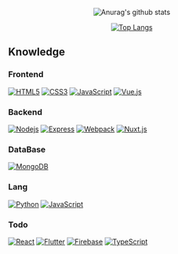 <div align = center>

![Anurag's github stats](https://github-readme-stats.vercel.app/api?username=yongsoocho&show_icons=true&theme=gradient&include_all_commits=true)

</div>

<div align = center>
  
[![Top Langs](https://github-readme-stats.vercel.app/api/top-langs/?username=yongsoocho&layout=compact)](https://github.com/anuraghazra/github-readme-stats)

</div>

## Knowledge
### Frontend
[![HTML5](https://img.shields.io/badge/-HTML5-E34F26?style=flat-square&logo=html5&logoColor=white&link=https://github.com/yongsoocho/)](https://github.com/yongsoocho/)
[![CSS3](https://img.shields.io/badge/-CSS3-1572B6?style=flat-square&logo=css3&link=https://github.com/yongsoocho/)](https://github.com/yongsoocho/)
[![JavaScript](https://img.shields.io/badge/-JavaScript-yellow?style=flat-square&logoColor=white&logo=javascript&link=https://github.com/yongsoocho/)](https://github.com/yongsoocho/)
[![Vue.js](https://img.shields.io/badge/-Vue.js-4FC08D?style=flat-square&logo=Vue.js&logoColor=white&link=https://github.com/carlosstenzel/)](https://github.com/yongsoocho/)

### Backend
[![Nodejs](https://img.shields.io/badge/-Nodejs-339933?style=flat-square&logo=Node.js&logoColor=white&link=https://github.com/yongsoocho/)](https://github.com/yongsoocho/)
[![Express](https://img.shields.io/badge/-Express-000000?style=flat-square&logo=Express&logoColor=white&link=https://github.com/yongsoocho/)](https://github.com/yongsoocho/)
[![Webpack](https://img.shields.io/badge/-Webpack-8DD6F9?style=flat-square&logo=Webpack&logoColor=white&link=https://github.com/yongsoocho/)](https://github.com/yongsoocho/)
[![Nuxt.js](https://img.shields.io/badge/-Nuxt.js-00C58E?style=flat-square&logo=Nuxt.js&logoColor=white&link=https://github.com/yongsoocho/)](https://github.com/yongsoocho/)

### DataBase
[![MongoDB](https://img.shields.io/badge/-MongoDB-47A248?style=flat-square&logo=mongodb&logoColor=white&link=https://github.com/carlosstenzel/)](https://github.com/carlosstenzel/)

### Lang
[![Python](https://img.shields.io/badge/-Python-3776AB?style=flat-square&logo=Python&logoColor=white&link=https://github.com/carlosstenzel/)](https://github.com/carlosstenzel/)
[![JavaScript](https://img.shields.io/badge/-JavaScript-yellow?style=flat-square&logoColor=white&logo=javascript&link=https://github.com/carlosstenzel/)](https://github.com/carlosstenzel/)

### Todo
[![React](https://img.shields.io/badge/-React-61DAFB?style=flat-square&logo=react&logoColor=white&fontColor=white&link=https://github.com/carlosstenzel/)](https://github.com/carlosstenzel/)
[![Flutter](https://img.shields.io/badge/-Flutter-02569B?style=flat-square&logo=Flutter&logoColor=white&link=https://github.com/carlosstenzel/)](https://github.com/carlosstenzel/)
[![Firebase](https://img.shields.io/badge/-Firebase-FFCA28?style=flat-square&logo=Firebase&logoColor=white&link=https://github.com/carlosstenzel/)](https://github.com/carlosstenzel/)
[![TypeScript](https://img.shields.io/badge/-TypeScript-3178C6?style=flat-square&logo=TypeScript&logoColor=white&link=https://github.com/carlosstenzel/)](https://github.com/carlosstenzel/)
